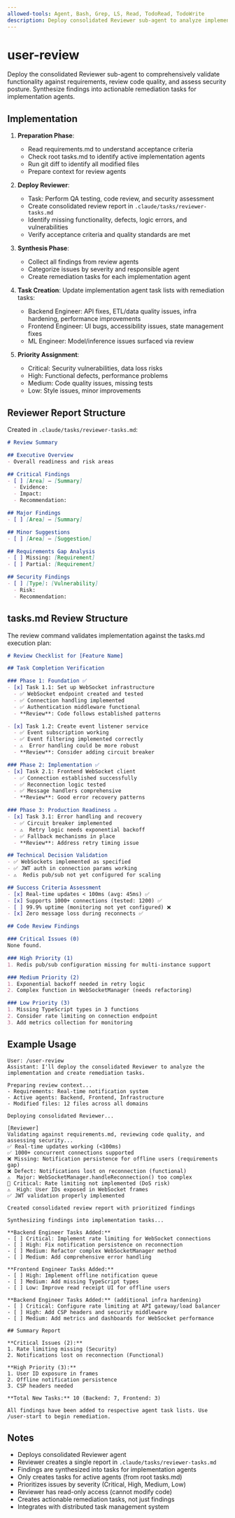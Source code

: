 ```yaml
---
allowed-tools: Agent, Bash, Grep, LS, Read, TodoRead, TodoWrite
description: Deploy consolidated Reviewer sub-agent to analyze implementation and create remediation tasks
---
```


# user-review

Deploy the consolidated Reviewer sub-agent to comprehensively validate functionality against requirements, review code quality, and assess security posture. Synthesize findings into actionable remediation tasks for implementation agents.

## Implementation

1. **Preparation Phase**:
   - Read requirements.md to understand acceptance criteria
   - Check root tasks.md to identify active implementation agents
   - Run git diff to identify all modified files
   - Prepare context for review agents

2. **Deploy Reviewer**:
   - Task: Perform QA testing, code review, and security assessment
   - Create consolidated review report in `.claude/tasks/reviewer-tasks.md`
   - Identify missing functionality, defects, logic errors, and vulnerabilities
   - Verify acceptance criteria and quality standards are met

3. **Synthesis Phase**:
   - Collect all findings from review agents
   - Categorize issues by severity and responsible agent
   - Create remediation tasks for each implementation agent

4. **Task Creation**:
   Update implementation agent task lists with remediation tasks:
   - Backend Engineer: API fixes, ETL/data quality issues, infra hardening, performance improvements
   - Frontend Engineer: UI bugs, accessibility issues, state management fixes
   - ML Engineer: Model/inference issues surfaced via review

5. **Priority Assignment**:
   - Critical: Security vulnerabilities, data loss risks
   - High: Functional defects, performance problems
   - Medium: Code quality issues, missing tests
   - Low: Style issues, minor improvements

## Reviewer Report Structure

Created in `.claude/tasks/reviewer-tasks.md`:
```markdown
# Review Summary

## Executive Overview
- Overall readiness and risk areas

## Critical Findings
- [ ] [Area] – [Summary]
  - Evidence:
  - Impact:
  - Recommendation:

## Major Findings
- [ ] [Area] – [Summary]

## Minor Suggestions
- [ ] [Area] – [Suggestion]

## Requirements Gap Analysis
- [ ] Missing: [Requirement]
- [ ] Partial: [Requirement]

## Security Findings
- [ ] [Type]: [Vulnerability]
  - Risk:
  - Recommendation:
```

## tasks.md Review Structure

The review command validates implementation against the tasks.md execution plan:

```markdown
# Review Checklist for [Feature Name]

## Task Completion Verification

### Phase 1: Foundation ✅
- [x] Task 1.1: Set up WebSocket infrastructure
  - ✅ WebSocket endpoint created and tested
  - ✅ Connection handling implemented
  - ✅ Authentication middleware functional
  - **Review**: Code follows established patterns

- [x] Task 1.2: Create event listener service
  - ✅ Event subscription working
  - ✅ Event filtering implemented correctly
  - ⚠️  Error handling could be more robust
  - **Review**: Consider adding circuit breaker

### Phase 2: Implementation ✅
- [x] Task 2.1: Frontend WebSocket client
  - ✅ Connection established successfully
  - ✅ Reconnection logic tested
  - ✅ Message handlers comprehensive
  - **Review**: Good error recovery patterns

### Phase 3: Production Readiness ⚠️
- [x] Task 3.1: Error handling and recovery
  - ✅ Circuit breaker implemented
  - ⚠️  Retry logic needs exponential backoff
  - ✅ Fallback mechanisms in place
  - **Review**: Address retry timing issue

## Technical Decision Validation
- ✅ WebSockets implemented as specified
- ✅ JWT auth in connection params working
- ⚠️  Redis pub/sub not yet configured for scaling

## Success Criteria Assessment
- [x] Real-time updates < 100ms (avg: 45ms) ✅
- [x] Supports 1000+ connections (tested: 1200) ✅
- [ ] 99.9% uptime (monitoring not yet configured) ❌
- [x] Zero message loss during reconnects ✅

## Code Review Findings

### Critical Issues (0)
None found.

### High Priority (1)
1. Redis pub/sub configuration missing for multi-instance support

### Medium Priority (2)
1. Exponential backoff needed in retry logic
2. Complex function in WebSocketManager (needs refactoring)

### Low Priority (3)
1. Missing TypeScript types in 3 functions
2. Consider rate limiting on connection endpoint
3. Add metrics collection for monitoring
```

## Example Usage

```text
User: /user-review
Assistant: I'll deploy the consolidated Reviewer to analyze the implementation and create remediation tasks.

Preparing review context...
- Requirements: Real-time notification system
- Active agents: Backend, Frontend, Infrastructure
- Modified files: 12 files across all domains

Deploying consolidated Reviewer...

[Reviewer]
Validating against requirements.md, reviewing code quality, and assessing security...
✅ Real-time updates working (<100ms)
✅ 1000+ concurrent connections supported
❌ Missing: Notification persistence for offline users (requirements gap)
❌ Defect: Notifications lost on reconnection (functional)
⚠️  Major: WebSocketManager.handleReconnection() too complex
🔴 Critical: Rate limiting not implemented (DoS risk)
⚠️  High: User IDs exposed in WebSocket frames
✅ JWT validation properly implemented

Created consolidated review report with prioritized findings

Synthesizing findings into implementation tasks...

**Backend Engineer Tasks Added:**
- [ ] Critical: Implement rate limiting for WebSocket connections
- [ ] High: Fix notification persistence on reconnection
- [ ] Medium: Refactor complex WebSocketManager method
- [ ] Medium: Add comprehensive error handling

**Frontend Engineer Tasks Added:**
- [ ] High: Implement offline notification queue
- [ ] Medium: Add missing TypeScript types
- [ ] Low: Improve read receipt UI for offline users

**Backend Engineer Tasks Added:** (additional infra hardening)
- [ ] Critical: Configure rate limiting at API gateway/load balancer
- [ ] High: Add CSP headers and security middleware
- [ ] Medium: Add metrics and dashboards for WebSocket performance

## Summary Report

**Critical Issues (2):**
1. Rate limiting missing (Security)
2. Notifications lost on reconnection (Functional)

**High Priority (3):**
1. User ID exposure in frames
2. Offline notification persistence
3. CSP headers needed

**Total New Tasks:** 10 (Backend: 7, Frontend: 3)

All findings have been added to respective agent task lists. Use /user-start to begin remediation.
```

## Notes

- Deploys consolidated Reviewer agent
- Reviewer creates a single report in `.claude/tasks/reviewer-tasks.md`
- Findings are synthesized into tasks for implementation agents
- Only creates tasks for active agents (from root tasks.md)
- Prioritizes issues by severity (Critical, High, Medium, Low)
- Reviewer has read-only access (cannot modify code)
- Creates actionable remediation tasks, not just findings
- Integrates with distributed task management system

